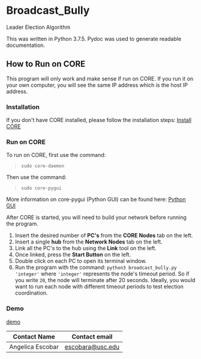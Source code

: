 # Broadcast_Bully

Leader Election Algorithm

This was written in Python 3.7.5.
Pydoc was used to generate readable documentation.

## How to Run on CORE

This program will only work and make sense if run on CORE. If you run it on your own computer, you will see the same IP address which is the host IP address. 

### Installation
If you don't have CORE installed, please follow the installation steps:
[Install CORE](https://coreemu.github.io/core/install.html)

### Run on CORE

To run on CORE, first use the command:

>`sudo core-daemon`

Then use the command:
>`sudo core-pygui`


More information on core-pygui (Python GUI) can be found here: [Python GUI](https://coreemu.github.io/core/pygui.html#overview)


After CORE is started, you will need to build your network before running the program. 
1. Insert the desired number of **PC's** from the **CORE Nodes** tab on the left.
2. Insert a single **hub** from the **Network Nodes** tab on the left.
3. Link all the PC's to the hub using the **Link** tool on the left.
4. Once linked, press the **Start Button** on the left.
5. Double click on each PC to open its terminal window. 
6. Run the program with the command:
`python3 broadcast_bully.py 'integer'` where `'integer'` represents the node's timeout period. So if you write `20`, the node will terminate after 20 seconds. Ideally, you would want to run each node with different timeout periods to test election coordination.

### Demo
[demo](https://www.dropbox.com/sh/hq5ketykplzrdfq/AAC7BKlQy6MRC36TutnP1RnKa?dl=0&preview=cast.mp4)






























 |Contact Name    |Contact email  |
 |----------------|----------------|
 |Angelica Escobar|escobara@usc.edu|



 

